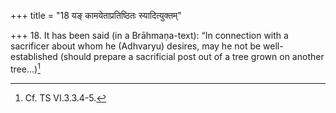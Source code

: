 +++
title = "18 यङ् कामयेताप्रतिष्ठितः स्यादित्युक्तम्"

+++
18. It has been said (in a Brāhmaṇa-text): “In connection with a sacrificer about whom he (Adhvaryu) desires, may he not be well-established (should prepare a sacrificial post out of a tree grown on another tree...)[^1]  

[^1]: Cf. TS VI.3.3.4-5.
